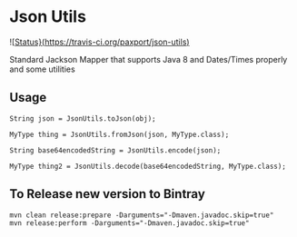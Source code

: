 Json Utils
===================
![[Status}(https://travis-ci.org/paxport/json-utils)](https://api.travis-ci.org/paxport/json-utils.svg?branch=master)

Standard Jackson Mapper that supports Java 8 and Dates/Times properly and some utilities

## Usage

    String json = JsonUtils.toJson(obj);
    
    MyType thing = JsonUtils.fromJson(json, MyType.class);
    
    String base64encodedString = JsonUtils.encode(json);
    
    MyType thing2 = JsonUtils.decode(base64encodedString, MyType.class);


## To Release new version to Bintray

    mvn clean release:prepare -Darguments="-Dmaven.javadoc.skip=true"
    mvn release:perform -Darguments="-Dmaven.javadoc.skip=true"